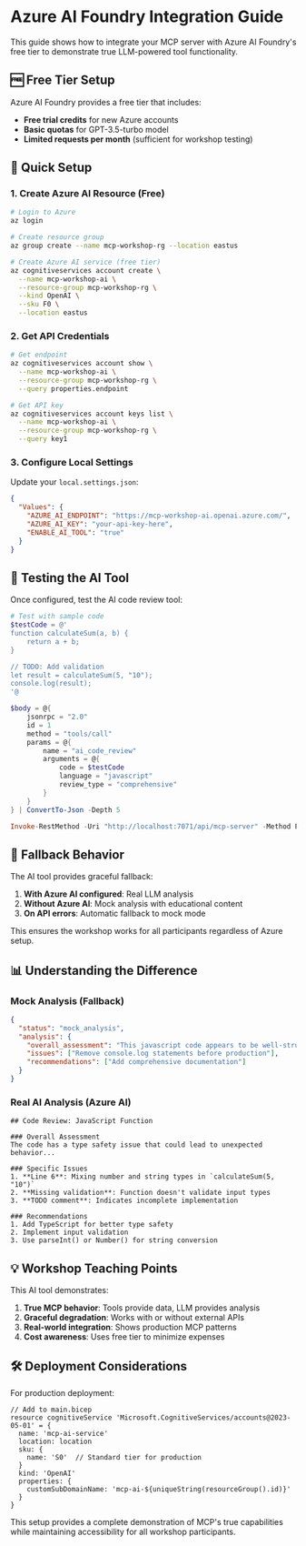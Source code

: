 # Azure AI Foundry Integration Guide

This guide shows how to integrate your MCP server with Azure AI Foundry's free tier to demonstrate true LLM-powered tool functionality.

## 🆓 Free Tier Setup

Azure AI Foundry provides a free tier that includes:
- **Free trial credits** for new Azure accounts
- **Basic quotas** for GPT-3.5-turbo model
- **Limited requests per month** (sufficient for workshop testing)

## 🔧 Quick Setup

### 1. Create Azure AI Resource (Free)

```bash
# Login to Azure
az login

# Create resource group
az group create --name mcp-workshop-rg --location eastus

# Create Azure AI service (free tier)
az cognitiveservices account create \
  --name mcp-workshop-ai \
  --resource-group mcp-workshop-rg \
  --kind OpenAI \
  --sku F0 \
  --location eastus
```

### 2. Get API Credentials

```bash
# Get endpoint
az cognitiveservices account show \
  --name mcp-workshop-ai \
  --resource-group mcp-workshop-rg \
  --query properties.endpoint

# Get API key
az cognitiveservices account keys list \
  --name mcp-workshop-ai \
  --resource-group mcp-workshop-rg \
  --query key1
```

### 3. Configure Local Settings

Update your `local.settings.json`:

```json
{
  "Values": {
    "AZURE_AI_ENDPOINT": "https://mcp-workshop-ai.openai.azure.com/",
    "AZURE_AI_KEY": "your-api-key-here",
    "ENABLE_AI_TOOL": "true"
  }
}
```

## 🧪 Testing the AI Tool

Once configured, test the AI code review tool:

```powershell
# Test with sample code
$testCode = @'
function calculateSum(a, b) {
    return a + b;
}

// TODO: Add validation
let result = calculateSum(5, "10");
console.log(result);
'@

$body = @{
    jsonrpc = "2.0"
    id = 1
    method = "tools/call"
    params = @{
        name = "ai_code_review"
        arguments = @{
            code = $testCode
            language = "javascript"
            review_type = "comprehensive"
        }
    }
} | ConvertTo-Json -Depth 5

Invoke-RestMethod -Uri "http://localhost:7071/api/mcp-server" -Method POST -ContentType "application/json" -Body $body
```

## 🔄 Fallback Behavior

The AI tool provides graceful fallback:

1. **With Azure AI configured**: Real LLM analysis
2. **Without Azure AI**: Mock analysis with educational content
3. **On API errors**: Automatic fallback to mock mode

This ensures the workshop works for all participants regardless of Azure setup.

## 📊 Understanding the Difference

### Mock Analysis (Fallback)
```json
{
  "status": "mock_analysis",
  "analysis": {
    "overall_assessment": "This javascript code appears to be well-structured...",
    "issues": ["Remove console.log statements before production"],
    "recommendations": ["Add comprehensive documentation"]
  }
}
```

### Real AI Analysis (Azure AI)
```text
## Code Review: JavaScript Function

### Overall Assessment
The code has a type safety issue that could lead to unexpected behavior...

### Specific Issues
1. **Line 6**: Mixing number and string types in `calculateSum(5, "10")`
2. **Missing validation**: Function doesn't validate input types
3. **TODO comment**: Indicates incomplete implementation

### Recommendations
1. Add TypeScript for better type safety
2. Implement input validation
3. Use parseInt() or Number() for string conversion
```

## 💡 Workshop Teaching Points

This AI tool demonstrates:

1. **True MCP behavior**: Tools provide data, LLM provides analysis
2. **Graceful degradation**: Works with or without external APIs
3. **Real-world integration**: Shows production MCP patterns
4. **Cost awareness**: Uses free tier to minimize expenses

## 🛠 Deployment Considerations

For production deployment:

```bicep
// Add to main.bicep
resource cognitiveService 'Microsoft.CognitiveServices/accounts@2023-05-01' = {
  name: 'mcp-ai-service'
  location: location
  sku: {
    name: 'S0'  // Standard tier for production
  }
  kind: 'OpenAI'
  properties: {
    customSubDomainName: 'mcp-ai-${uniqueString(resourceGroup().id)}'
  }
}
```

This setup provides a complete demonstration of MCP's true capabilities while maintaining accessibility for all workshop participants.
